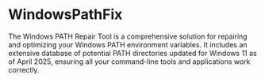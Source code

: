 # WindowsPathFix
The Windows PATH Repair Tool is a comprehensive solution for repairing and optimizing your Windows PATH environment variables. It includes an extensive database of potential PATH directories updated for Windows 11 as of April 2025, ensuring all your command-line tools and applications work correctly.
